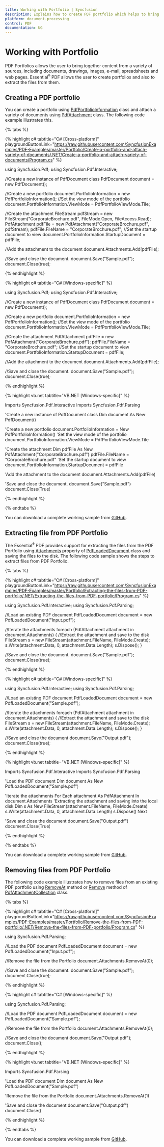 ```yaml
---
title: Working with Portfolio | Syncfusion
description: Explains how to create PDF portfolio which helps to bring together content from a variety of sources, including documents, drawings, images, e-mail, & web pages
platform: document-processing
control: PDF
documentation: UG
---
```

# Working with Portfolio

PDF Portfolios allows the user to bring together content from a variety of sources, including documents, drawings, images, e-mail, spreadsheets and web pages. Essential<sup>&reg;</sup> PDF allows the user to create portfolios and also to extract the files from them.

## Creating a PDF portfolio

You can create a portfolio using [PdfPortfolioInformation](https://help.syncfusion.com/cr/document-processing/Syncfusion.Pdf.PdfPortfolioInformation.html) class and attach a variety of documents using [PdfAttachment](https://help.syncfusion.com/cr/document-processing/Syncfusion.Pdf.Interactive.PdfAttachment.html) class. The following code example illustrates this.

{% tabs %}

{% highlight c# tabtitle="C# [Cross-platform]" playgroundButtonLink="https://raw.githubusercontent.com/SyncfusionExamples/PDF-Examples/master/Portfolio/Create-a-portfolio-and-attach-variety-of-documents/.NET/Create-a-portfolio-and-attach-variety-of-documents/Program.cs" %}

using Syncfusion.Pdf;
using Syncfusion.Pdf.Interactive;

//Create a new instance of PdfDocument class
PdfDocument document = new PdfDocument();

//Create a new portfolio
document.PortfolioInformation = new PdfPortfolioInformation();
//Set the view mode of the portfolio
document.PortfolioInformation.ViewMode = PdfPortfolioViewMode.Tile;

//Create the attachment
FileStream pdfStream = new FileStream("CorporateBrochure.pdf", FileMode.Open, FileAccess.Read);
PdfAttachment pdfFile = new PdfAttachment("CorporateBrochure.pdf", pdfStream);
pdfFile.FileName = "CorporateBrochure.pdf";
//Set the startup document to view
document.PortfolioInformation.StartupDocument = pdfFile;

//Add the attachment to the document
document.Attachments.Add(pdfFile);

//Save and close the document.
document.Save("Sample.pdf");
document.Close(true);

{% endhighlight %}

{% highlight c# tabtitle="C# [Windows-specific]" %}

using Syncfusion.Pdf;
using Syncfusion.Pdf.Interactive;

//Create a new instance of PdfDocument class
PdfDocument document = new PdfDocument();

//Create a new portfolio
document.PortfolioInformation = new PdfPortfolioInformation();
//Set the view mode of the portfolio
document.PortfolioInformation.ViewMode = PdfPortfolioViewMode.Tile;

//Create the attachment
PdfAttachment pdfFile = new PdfAttachment("CorporateBrochure.pdf");
pdfFile.FileName = "CorporateBrochure.pdf";
//Set the startup document to view
document.PortfolioInformation.StartupDocument = pdfFile;

//Add the attachment to the document
document.Attachments.Add(pdfFile);

//Save and close the document.
document.Save("Sample.pdf");
document.Close(true);

{% endhighlight %}

{% highlight vb.net tabtitle="VB.NET [Windows-specific]" %}

Imports Syncfusion.Pdf.Interactive
Imports Syncfusion.Pdf.Parsing

'Create a new instance of PdfDocument class
Dim document As New PdfDocument()

'Create a new portfolio
document.PortfolioInformation = New PdfPortfolioInformation()
'Set the view mode of the portfolio
document.PortfolioInformation.ViewMode = PdfPortfolioViewMode.Tile

'Create the attachment
Dim pdfFile As New PdfAttachment("CorporateBrochure.pdf")
pdfFile.FileName = "CorporateBrochure.pdf"
'Set the startup document to view
document.PortfolioInformation.StartupDocument = pdfFile

'Add the attachment to the document
document.Attachments.Add(pdfFile)

'Save and close the document.
document.Save("Sample.pdf")
document.Close(True)

{% endhighlight %}

{% endtabs %}  

You can download a complete working sample from [GitHub](https://github.com/SyncfusionExamples/PDF-Examples/tree/master/Portfolio/Create-a-portfolio-and-attach-variety-of-documents).

## Extracting file from PDF Portfolio

The Essential<sup>&reg;</sup> PDF provides support for extracting the files from the PDF Portfolio using [Attachments](https://help.syncfusion.com/cr/document-processing/Syncfusion.Pdf.Parsing.PdfLoadedDocument.html#Syncfusion_Pdf_Parsing_PdfLoadedDocument_Attachments) property of [PdfLoadedDocument](https://help.syncfusion.com/cr/document-processing/Syncfusion.Pdf.Parsing.PdfLoadedDocument.html) class and saving the files to the disk. The following code sample shows the steps to extract files from PDF Portfolio.

{% tabs %} 

{% highlight c# tabtitle="C# [Cross-platform]" playgroundButtonLink="https://raw.githubusercontent.com/SyncfusionExamples/PDF-Examples/master/Portfolio/Extracting-the-files-from-PDF-portfolio/.NET/Extracting-the-files-from-PDF-portfolio/Program.cs" %}

using Syncfusion.Pdf.Interactive;
using Syncfusion.Pdf.Parsing;

//Load an existing PDF document
PdfLoadedDocument document = new PdfLoadedDocument("Input.pdf");

//Iterate the attachments
foreach (PdfAttachment attachment in document.Attachments)
{
    //Extract the attachment and save to the disk
    FileStream s = new FileStream(attachment.FileName, FileMode.Create);
    s.Write(attachment.Data, 0, attachment.Data.Length);
    s.Dispose();
}

//Save and close the document.
document.Save("Sample.pdf");
document.Close(true);

{% endhighlight %}

{% highlight c# tabtitle="C# [Windows-specific]" %}

using Syncfusion.Pdf.Interactive;
using Syncfusion.Pdf.Parsing;

//Load an existing PDF document
PdfLoadedDocument document = new PdfLoadedDocument("Sample.pdf");

//Iterate the attachments
foreach (PdfAttachment attachment in document.Attachments)
{
    //Extract the attachment and save to the disk
    FileStream s = new FileStream(attachment.FileName, FileMode.Create);
    s.Write(attachment.Data, 0, attachment.Data.Length);
    s.Dispose();
}

//Save and close the document
document.Save("Output.pdf");
document.Close(true);

{% endhighlight %}

{% highlight vb.net tabtitle="VB.NET [Windows-specific]" %}

Imports Syncfusion.Pdf.Interactive
Imports Syncfusion.Pdf.Parsing

'Load the PDF document
Dim document As New PdfLoadedDocument("Sample.pdf")

'Iterate the attachments
For Each attachment As PdfAttachment In document.Attachments
    'Extracting the attachment and saving into the local disk
    Dim s As New FileStream(attachment.FileName, FileMode.Create)
    s.Write(attachment.Data, 0, attachment.Data.Length)
    s.Dispose()
Next

'Save and close the document
document.Save("Output.pdf")
document.Close(True)

{% endhighlight %}

{% endtabs %}  

You can download a complete working sample from [GitHub](https://github.com/SyncfusionExamples/PDF-Examples/tree/master/Portfolio/Extracting-the-files-from-PDF-portfolio).

## Removing files from PDF Portfolio

The following code example illustrates how to remove files from an existing PDF portfolio using [RemoveAt](https://help.syncfusion.com/cr/document-processing/Syncfusion.Pdf.Interactive.PdfAttachmentCollection.html#Syncfusion_Pdf_Interactive_PdfAttachmentCollection_RemoveAt_System_Int32_) method or [Remove](https://help.syncfusion.com/cr/document-processing/Syncfusion.Pdf.Interactive.PdfAttachmentCollection.html#Syncfusion_Pdf_Interactive_PdfAttachmentCollection_Remove_Syncfusion_Pdf_Interactive_PdfAttachment_) method of [PdfAttachmentCollection](https://help.syncfusion.com/cr/document-processing/Syncfusion.Pdf.Interactive.PdfAttachmentCollection.html) class. 

{% tabs %}  

{% highlight c# tabtitle="C# [Cross-platform]" playgroundButtonLink="https://raw.githubusercontent.com/SyncfusionExamples/PDF-Examples/master/Portfolio/Remove-the-files-from-PDF-portfolio/.NET/Remove-the-files-from-PDF-portfolio/Program.cs" %}

using Syncfusion.Pdf.Parsing;

//Load the PDF document
PdfLoadedDocument document = new PdfLoadedDocument("Input.pdf");

//Remove the file from the Portfolio
document.Attachments.RemoveAt(0);

//Save and close the document.
document.Save("Sample.pdf");
document.Close(true);

{% endhighlight %}

{% highlight c# tabtitle="C# [Windows-specific]" %}

using Syncfusion.Pdf.Parsing;

//Load the PDF document
PdfLoadedDocument document = new PdfLoadedDocument("Sample.pdf");

//Remove the file from the Portfolio
document.Attachments.RemoveAt(0);

//Save and close the document
document.Save("Output.pdf");
document.Close();

{% endhighlight %}

{% highlight vb.net tabtitle="VB.NET [Windows-specific]" %}

Imports Syncfusion.Pdf.Parsing

'Load the PDF document
Dim document As New PdfLoadedDocument("Sample.pdf")

'Remove the file from the Portfolio
document.Attachments.RemoveAt(1)

'Save and close the document
document.Save("Output.pdf")
document.Close()

{% endhighlight %}

{% endtabs %} 

You can download a complete working sample from [GitHub](https://github.com/SyncfusionExamples/PDF-Examples/tree/master/Portfolio/Remove-the-files-from-PDF-portfolio).
